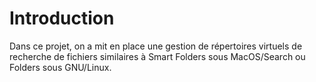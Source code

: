 # Introduction

Dans ce projet, on a mit en place une gestion de répertoires virtuels de recherche de fichiers similaires à Smart Folders sous MacOS/Search ou Folders sous GNU/Linux.

